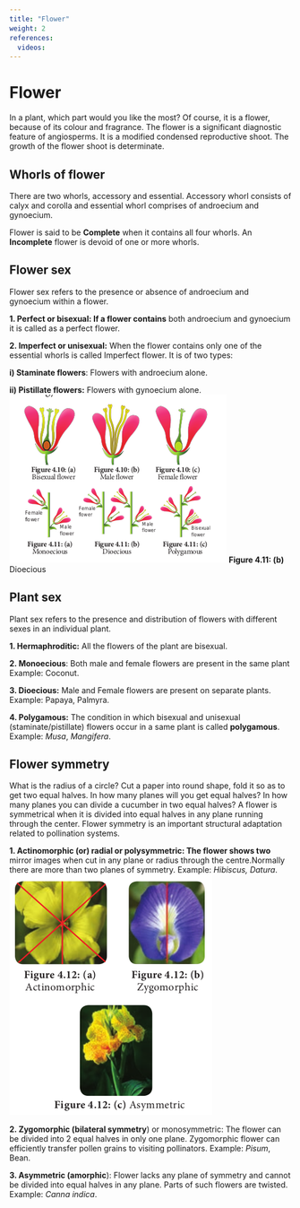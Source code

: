 ```yaml
---
title: "Flower"
weight: 2
references:
  videos:
---
```


# Flower

In a plant, which part would you like the most? Of course, it is a flower, because of its colour and fragrance. The flower is a significant diagnostic feature of angiosperms. It is a modified condensed reproductive shoot. The growth of the flower shoot is determinate.

## Whorls of flower

There are two whorls, accessory and essential. Accessory whorl consists of calyx and corolla and essential whorl comprises of androecium and gynoecium.

Flower is said to be **Complete** when it contains all four whorls. An **Incomplete** flower is devoid of one or more whorls.

## Flower sex

Flower sex refers to the presence or absence of androecium and gynoecium within a flower.

**1. Perfect or bisexual: If a flower contains** both androecium and gynoecium it is called as a perfect flower.

**2. Imperfect or unisexual:** When the flower contains only one of the essential whorls is called Imperfect flower. It is of two types:

**i) Staminate flowers**: Flowers with androecium alone.

**ii) Pistillate flowers:** Flowers with gynoecium alone.
![Alt text](4.11.png)
**Figure 4.11: (b)** Dioecious

## Plant sex

Plant sex refers to the presence and distribution of flowers with different sexes in an individual plant.

**1. Hermaphroditic:** All the flowers of the plant are bisexual.

**2. Monoecious**: Both male and female flowers are present in the same plant Example: Coconut.

**3. Dioecious:** Male and Female flowers are present on separate plants. Example: Papaya, Palmyra.

**4. Polygamous:** The condition in which bisexual and unisexual (staminate/pistillate) flowers occur in a same plant is called **polygamous**. Example: _Musa_, _Mangifera_.

## Flower symmetry

What is the radius of a circle? Cut a paper into round shape, fold it so as to get two equal halves. In how many planes will you get equal halves? In how many planes you can divide a cucumber in two equal halves? A flower is symmetrical when it is divided into equal halves in any plane running through the center. Flower symmetry is an important structural adaptation related to pollination systems.

**1. Actinomorphic (or) radial or polysymmetric: The flower shows two** mirror images when cut in any plane or radius through the centre.Normally there are more than two planes of symmetry. Example: _Hibiscus, Datura_.
![Alt text](4.12.png)

**2. Zygomorphic (bilateral symmetry**) or monosymmetric: The flower can be divided into 2 equal halves in only one plane. Zygomorphic flower can efficiently transfer pollen grains to visiting pollinators. Example: _Pisum_, Bean.

**3. Asymmetric (amorphic**): Flower lacks any plane of symmetry and cannot be divided into equal halves in any plane. Parts of such flowers are twisted. Example: _Canna indica_.

